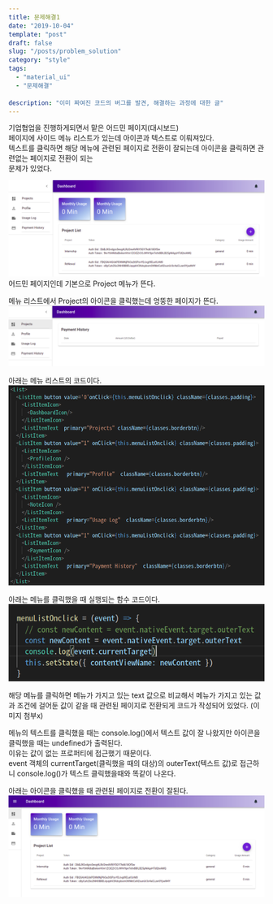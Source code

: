 ```yaml
---
title: 문제해결1
date: "2019-10-04"
template: "post"
draft: false
slug: "/posts/problem_solution"
category: "style"
tags:
  - "material_ui"
  - "문제해결"

description: "이미 짜여진 코드의 버그를 발견, 해결하는 과정에 대한 글"
---
```


기업협업을 진행하게되면서 맡은 어드민 페이지(대시보드)  
페이지에 사이드 메뉴 리스트가 있는데 아이콘과 텍스트로 이뤄져있다.  
텍스트를 클릭하면 해당 메뉴에 관련된 페이지로 전환이 잘되는데 아이콘을 클릭하면 관련없는 페이지로 전환이 되는  
문제가 있었다.

![admin-page](/media/menuList_project.png)
어드민 페이지인데 기본으로 Project 메뉴가 뜬다.

메뉴 리스트에서 Project의 아이콘을 클릭했는데 엉뚱한 페이지가 뜬다.  
![admin-page](/media/menuList_project2.png)

아래는 메뉴 리스트의 코드이다.  
![admin-page](/media/menuList_project4.png)

아래는 메뉴를 클릭했을 때 실행되는 함수 코드이다.  
![admin-page](/media/menuList_project3.png)

해당 메뉴를 클릭하면 메뉴가 가지고 있는 text 값으로 비교해서 메뉴가 가지고 있는 값과 조건에 걸어둔 값이 같을 때 관련된 페이지로 전환되게 코드가 작성되어 있었다. (이미지 첨부x)

메뉴의 텍스트를 클릭했을 때는 console.log()에서 텍스트 값이 잘 나왔지만 아이콘을 클릭했을 때는 undefined가 출력된다.  
이유는 값이 없는 프로퍼티에 접근했기 때문이다.  
event 객체의 currentTarget(클릭했을 때의 대상)의 outerText(텍스트 값)로 접근하니 console.log()가 텍스트 클릭했을때와 똑같이 나온다.

아래는 아이콘을 클릭했을 때 관련된 페이지로 전환이 잘된다.  
![admin-page](/media/menuList_project6.png)
